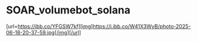# SOAR_volumebot_solana

[url=https://ibb.co/YFGSW7kf][img]https://i.ibb.co/W41X3WyB/photo-2025-06-18-20-37-59.jpg[/img][/url]
